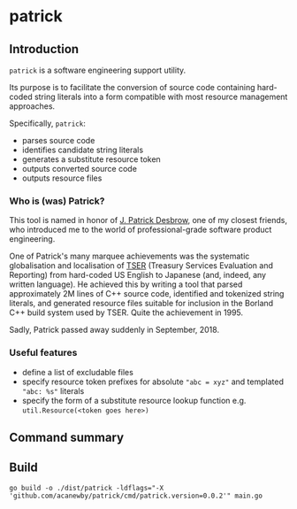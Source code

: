 # patrick

## Introduction

`patrick` is a software engineering support utility.

Its purpose is to facilitate the conversion of source code containing hard-coded string literals into a form compatible with most resource management approaches.

Specifically, `patrick`:

* parses source code
* identifies candidate string literals
* generates a substitute resource token
* outputs converted source code
* outputs resource files

### Who is (was) Patrick?

This tool is named in honor of [J. Patrick Desbrow](https://github.com/PatrickDesbrow), one of my closest friends, who introduced me to the world of professional-grade software product engineering.

One of Patrick's many marquee achievements was the systematic globalisation and localisation of [TSER](https://www.cnet.com/tech/tech-industry/oracle-buys-financial-software-maker/) (Treasury Services Evaluation and Reporting)
from hard-coded US English to Japanese (and, indeed, any written language).  He achieved this by writing a tool that parsed approximately 2M lines of C++ source code, identified and tokenized string literals, and generated resource files suitable for inclusion
in the Borland C++ build system used by TSER.  Quite the achievement in 1995.

Sadly, Patrick passed away suddenly in September, 2018.

### Useful features

* define a list of excludable files
* specify resource token prefixes for absolute `"abc = xyz"` and templated `"abc: %s"` literals
* specify the form of a substitute resource lookup function e.g. `util.Resource(<token goes here>)`

## Command summary



## Build

```shell
go build -o ./dist/patrick -ldflags="-X 'github.com/acanewby/patrick/cmd/patrick.version=0.0.2'" main.go  
```
